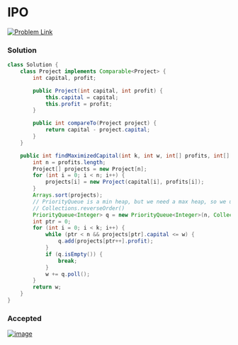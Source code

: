 #  IPO

[![Problem Link](https://img.shields.io/badge/-LeetCode-FFA116?style=for-the-badge&logo=LeetCode&logoColor=black)](https://leetcode.com/problems/ipo/)


### Solution
```java
class Solution {
    class Project implements Comparable<Project> {
        int capital, profit;

        public Project(int capital, int profit) {
            this.capital = capital;
            this.profit = profit;
        }

        public int compareTo(Project project) {
            return capital - project.capital;
        }
    }

    public int findMaximizedCapital(int k, int w, int[] profits, int[] capital) {
        int n = profits.length;
        Project[] projects = new Project[n];
        for (int i = 0; i < n; i++) {
            projects[i] = new Project(capital[i], profits[i]);
        }
        Arrays.sort(projects);
        // PriorityQueue is a min heap, but we need a max heap, so we use
        // Collections.reverseOrder()
        PriorityQueue<Integer> q = new PriorityQueue<Integer>(n, Collections.reverseOrder());
        int ptr = 0;
        for (int i = 0; i < k; i++) {
            while (ptr < n && projects[ptr].capital <= w) {
                q.add(projects[ptr++].profit);
            }
            if (q.isEmpty()) {
                break;
            }
            w += q.poll();
        }
        return w;
    }
}

```



### Accepted
[![image](https://user-images.githubusercontent.com/98543049/211200294-b4f6a9b1-044a-4d6b-a2a2-86f84d5c2fbb.png)](https://leetcode.com/submissions/detail/874074516/)
